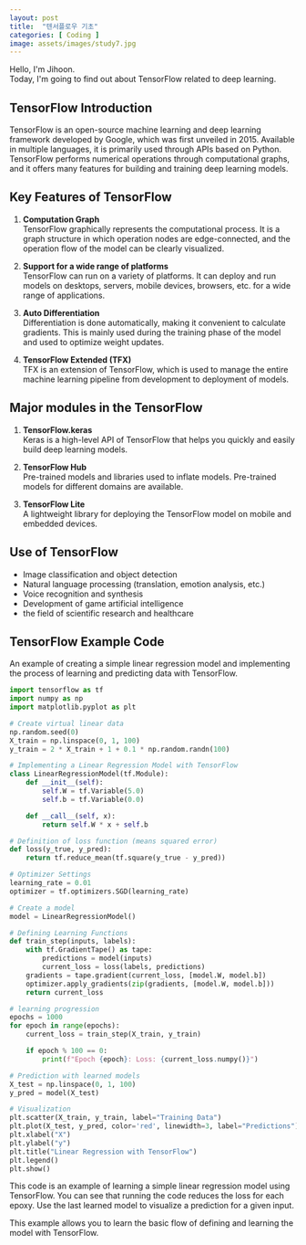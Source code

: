 ```yaml
---
layout: post
title:  "텐서플로우 기초"
categories: [ Coding ]
image: assets/images/study7.jpg
---
```

Hello, I'm Jihoon.<br>Today, I'm going to find out about TensorFlow related to deep learning.

## TensorFlow Introduction
TensorFlow is an open-source machine learning and deep learning framework developed by Google, which was first unveiled in 2015. Available in multiple languages, it is primarily used through APIs based on Python. TensorFlow performs numerical operations through computational graphs, and it offers many features for building and training deep learning models.

## Key Features of TensorFlow
1. **Computation Graph**
<br>TensorFlow graphically represents the computational process. It is a graph structure in which operation nodes are edge-connected, and the operation flow of the model can be clearly visualized.

2. **Support for a wide range of platforms**
<br>TensorFlow can run on a variety of platforms. It can deploy and run models on desktops, servers, mobile devices, browsers, etc. for a wide range of applications.

3. **Auto Differentiation**
<br>Differentiation is done automatically, making it convenient to calculate gradients. This is mainly used during the training phase of the model and used to optimize weight updates.

4. **TensorFlow Extended (TFX)**
<br>TFX is an extension of TensorFlow, which is used to manage the entire machine learning pipeline from development to deployment of models.

## Major modules in the TensorFlow
1. **TensorFlow.keras**
<br>Keras is a high-level API of TensorFlow that helps you quickly and easily build deep learning models.

2. **TensorFlow Hub**
<br>Pre-trained models and libraries used to inflate models. Pre-trained models for different domains are available.

3. **TensorFlow Lite**
<br>A lightweight library for deploying the TensorFlow model on mobile and embedded devices.

## Use of TensorFlow
-   Image classification and object detection
-   Natural language processing (translation, emotion analysis, etc.)
-   Voice recognition and synthesis
-   Development of game artificial intelligence
-   the field of scientific research and healthcare

## TensorFlow Example Code
An example of creating a simple linear regression model and implementing the process of learning and predicting data with TensorFlow.

```python
import tensorflow as tf
import numpy as np
import matplotlib.pyplot as plt

# Create virtual linear data
np.random.seed(0)
X_train = np.linspace(0, 1, 100)
y_train = 2 * X_train + 1 + 0.1 * np.random.randn(100)

# Implementing a Linear Regression Model with TensorFlow
class LinearRegressionModel(tf.Module):
    def __init__(self):
        self.W = tf.Variable(5.0)
        self.b = tf.Variable(0.0)

    def __call__(self, x):
        return self.W * x + self.b

# Definition of loss function (means squared error)
def loss(y_true, y_pred):
    return tf.reduce_mean(tf.square(y_true - y_pred))

# Optimizer Settings
learning_rate = 0.01
optimizer = tf.optimizers.SGD(learning_rate)

# Create a model
model = LinearRegressionModel()

# Defining Learning Functions
def train_step(inputs, labels):
    with tf.GradientTape() as tape:
        predictions = model(inputs)
        current_loss = loss(labels, predictions)
    gradients = tape.gradient(current_loss, [model.W, model.b])
    optimizer.apply_gradients(zip(gradients, [model.W, model.b]))
    return current_loss

# learning progression
epochs = 1000
for epoch in range(epochs):
    current_loss = train_step(X_train, y_train)

    if epoch % 100 == 0:
        print(f"Epoch {epoch}: Loss: {current_loss.numpy()}")

# Prediction with learned models
X_test = np.linspace(0, 1, 100)
y_pred = model(X_test)

# Visualization
plt.scatter(X_train, y_train, label="Training Data")
plt.plot(X_test, y_pred, color='red', linewidth=3, label="Predictions")
plt.xlabel("X")
plt.ylabel("y")
plt.title("Linear Regression with TensorFlow")
plt.legend()
plt.show()
```
This code is an example of learning a simple linear regression model using TensorFlow. You can see that running the code reduces the loss for each epoxy. Use the last learned model to visualize a prediction for a given input.

This example allows you to learn the basic flow of defining and learning the model with TensorFlow.
